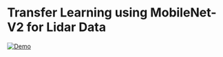 # Transfer Learning using MobileNet-V2 for Lidar Data


[![ Demo ](https://encrypted-tbn0.gstatic.com/images?q=tbn:ANd9GcTiRByT9BRJiDVEE6NcL7-19LkR8DTwoKNn2A&usqp=CAU)](https://youtu.be/e1VtSJTLKzY)
